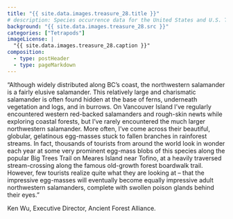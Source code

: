 ```yaml
---
title: "{{ site.data.images.treasure_28.title }}"
# description: Species occurrence data for the United States and U.S. Territories.
background: "{{ site.data.images.treasure_28.src }}"
categories: ["Tetrapods"]
imageLicense: |
  "{{ site.data.images.treasure_28.caption }}"
composition:
  - type: postHeader
  - type: pageMarkdown
---
```


“Although widely distributed along BC’s coast, the northwestern salamander is a fairly elusive salamander. This relatively large and charismatic salamander is often found hidden at the base of ferns, underneath vegetation and logs, and in burrows. On Vancouver Island I’ve regularly encountered western red-backed salamanders and rough-skin newts while exploring coastal forests, but I’ve rarely encountered the much larger northwestern salamander. More often, I’ve come across their beautiful, globular, gelatinous egg-masses stuck to fallen branches in rainforest streams. In fact, thousands of tourists from around the world look in wonder each year at some very prominent egg-mass blobs of this species along the popular Big Trees Trail on Meares Island near Tofino, at a heavily traversed stream-crossing along the famous old-growth forest boardwalk trail. However, few tourists realize quite what they are looking at – that the impressive egg-masses will eventually become equally impressive adult northwestern salamanders, complete with swollen poison glands behind their eyes.”

Ken Wu, Executive Director, Ancient Forest Alliance.